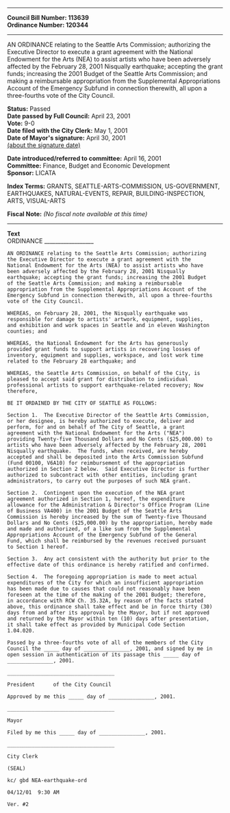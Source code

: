 * * * * *  
  
**Council Bill Number: [](#h0)[](#h2)113639**   
**Ordinance Number: 120344**  
  
* * * * *  
  
AN ORDINANCE relating to the Seattle Arts Commission; authorizing the Executive Director to execute a grant agreement with the National Endowment for the Arts (NEA) to assist artists who have been adversely affected by the February 28, 2001 Nisqually earthquake; accepting the grant funds; increasing the 2001 Budget of the Seattle Arts Commission; and making a reimbursable appropriation from the Supplemental Appropriations Account of the Emergency Subfund in connection therewith, all upon a three-fourths vote of the City Council.  
  
**Status:** Passed   
**Date passed by Full Council:** April 23, 2001   
**Vote:** 9-0   
**Date filed with the City Clerk:** May 1, 2001   
**Date of Mayor's signature:** April 30, 2001   
[(about the signature date)](/~public/approvaldate.htm)   
  
  
**Date introduced/referred to committee:** April 16, 2001   
**Committee:** Finance, Budget and Economic Development   
**Sponsor:** LICATA   
  
**Index Terms:** GRANTS, SEATTLE-ARTS-COMMISSION, US-GOVERNMENT, EARTHQUAKES, NATURAL-EVENTS, REPAIR, BUILDING-INSPECTION, ARTS, VISUAL-ARTS  
  
**Fiscal Note:** *(No fiscal note available at this time)*  
  
* * * * *  
  
**Text**  
    ORDINANCE __________________  
  
    AN ORDINANCE relating to the Seattle Arts Commission; authorizing  
    the Executive Director to execute a grant agreement with the  
    National Endowment for the Arts (NEA) to assist artists who have  
    been adversely affected by the February 28, 2001 Nisqually  
    earthquake; accepting the grant funds; increasing the 2001 Budget  
    of the Seattle Arts Commission; and making a reimbursable  
    appropriation from the Supplemental Appropriations Account of the  
    Emergency Subfund in connection therewith, all upon a three-fourths  
    vote of the City Council.  
  
    WHEREAS, on February 28, 2001, the Nisqually earthquake was  
    responsible for damage to artists' artwork, equipment, supplies,  
    and exhibition and work spaces in Seattle and in eleven Washington  
    counties; and  
  
    WHEREAS, the National Endowment for the Arts has generously  
    provided grant funds to support artists in recovering losses of  
    inventory, equipment and supplies, workspace, and lost work time  
    related to the February 28 earthquake; and  
  
    WHEREAS, the Seattle Arts Commission, on behalf of the City, is  
    pleased to accept said grant for distribution to individual  
    professional artists to support earthquake-related recovery; Now  
    therefore,  
  
    BE IT ORDAINED BY THE CITY OF SEATTLE AS FOLLOWS:  
  
    Section 1.  The Executive Director of the Seattle Arts Commission,  
    or her designee, is hereby authorized to execute, deliver and  
    perform, for and on behalf of The City of Seattle, a grant  
    agreement with the National Endowment for the Arts ("NEA")  
    providing Twenty-five Thousand Dollars and No Cents ($25,000.00) to  
    artists who have been adversely affected by the February 28, 2001  
    Nisqually earthquake.  The funds, when received, are hereby  
    accepted and shall be deposited into the Arts Commission Subfund  
    (Fund 00100, V6A10) for reimbursement of the appropriation  
    authorized in Section 2 below.  Said Executive Director is further  
    authorized to subcontract with other entities, including grant  
    administrators, to carry out the purposes of such NEA grant.  
  
    Section 2.  Contingent upon the execution of the NEA grant  
    agreement authorized in Section 1, hereof, the expenditure  
    allowance for the Administration & Director's Office Program (Line  
    of Business VA400) in the 2001 Budget of the Seattle Arts  
    Commission is hereby increased by the sum of Twenty-five Thousand  
    Dollars and No Cents ($25,000.00) by the appropriation, hereby made  
    and made and authorized, of a like sum from the Supplemental  
    Appropriations Account of the Emergency Subfund of the General  
    Fund, which shall be reimbursed by the revenues received pursuant  
    to Section 1 hereof.  
  
    Section 3.  Any act consistent with the authority but prior to the  
    effective date of this ordinance is hereby ratified and confirmed.  
  
    Section 4.  The foregoing appropriation is made to meet actual  
    expenditures of the City for which an insufficient appropriation  
    has been made due to causes that could not reasonably have been  
    foreseen at the time of the making of the 2001 Budget; therefore,  
    in accordance with RCW Ch. 35.32A, by reason of the facts stated  
    above, this ordinance shall take effect and be in force thirty (30)  
    days from and after its approval by the Mayor, but if not approved  
    and returned by the Mayor within ten (10) days after presentation,  
    it shall take effect as provided by Municipal Code Section  
    1.04.020.  
  
    Passed by a three-fourths vote of all of the members of the City  
    Council the _____ day of _______________, 2001, and signed by me in  
    open session in authentication of its passage this _____ day of  
    _______________, 2001.  
  
    ___________________________________  
  
    President      of the City Council  
  
    Approved by me this _____ day of _______________, 2001.  
  
    ___________________________________  
  
    Mayor  
  
    Filed by me this _____ day of _______________, 2001.  
  
    ___________________________________  
  
    City Clerk  
  
    (SEAL)  
  
    kc/ gbd NEA-earthquake-ord  
  
    04/12/01  9:30 AM  
  
    Ver. #2  
